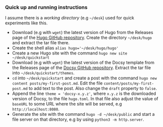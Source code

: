### Quick up and running instructions

I assume there is a _working directory_ (e.g `~/desk`) used for quick experiments like this.

- Download (e.g with `wget`) the latest version of Hugo from the Releases page of the [Hugo GitHub repository](https://github.com/gohugoio/hugo). Create the directory `~/desk/hugo` and extract the tar file there.
- Create the shell alias `alias hugo='~/desk/hugo/hugo'`
- Create a new Hugo site with the command `hugo new site ~/desk/quickstart`
- Download (e.g with `wget`) the latest version of the Docsy template from the Releases page of the [Docsy GitHub repository](https://github.com/google/docsy). Extract the tar file into `~/desk/quickstart/themes`.
- `cd` into `~/desk/quickstart` and create a post with the command `hugo new content posts/my-first-post.md`. Edit the file `content/posts/my-first-post.md` to add text to the post. Also change the `draft` property to `false`.
- Append the line `theme = 'docsy-x.y.z'`, where `x.y.z` is the downloaded version of Docsy, to the file `hugo.toml`. In that file also adjust the value of `baseURL` to some URL where the site will be served, e.g `http://localhost:8080`.
- Generate the site with the command `hugo -d ~/desk/public` and start a file server on that directory, e.g by using `python3 -m http.server`.